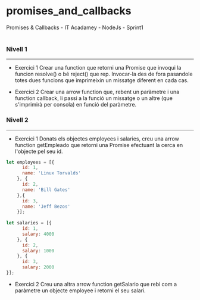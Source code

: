 # promises_and_callbacks
Promises &amp; Callbacks - IT Acadamey - NodeJs - Sprint1
<br>
<br>


### Nivell 1
---
- Exercici 1
Crear una function que retorni una Promise que invoqui la funcion resolve() o bé reject() que rep. Invocar-la des de fora pasandole totes dues funcions que imprimeixin un missatge diferent en cada cas.

- Exercici 2
Crear una arrow function que, rebent un paràmetre i una function callback, li passi a la funció un missatge o un altre (que s'imprimirà per consola) en funció del paràmetre.

### Nivell 2
---  
- Exercici 1
Donats els objectes employees i salaries, creu una arrow function getEmpleado que retorni una Promise efectuant la cerca en l'objecte pel seu id.  

```Javascript
let employees = [{
      id: 1,
      name: 'Linux Torvalds'
    }, {
      id: 2,
      name: 'Bill Gates'
    },{
      id: 3,
      name: 'Jeff Bezos'
    }];
 
let salaries = [{
      id: 1,
      salary: 4000
    }, {
      id: 2,
      salary: 1000
    }, {
      id: 3,
      salary: 2000
}];
```

- Exercici 2
Creu una altra arrow function getSalario que rebi com a paràmetre un objecte employee i retorni el seu salari.